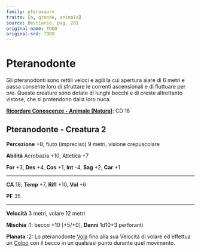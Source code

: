 ```yaml
---
family: pterosauro
traits: [n, grande, animale]
source: Bestiario, pag. 281
original-name: TODO
original-srd: TODO
---
```


# Pteranodonte

Gli pteranodonti sono rettili veloci e agili la cui apertura alare di 6 metri e
passa consente loro di sfruttare le correnti ascensionali e di fluttuare per
ore. Queste creature sono dotate di lunghi becchi e di creste altrettanto
vistose, che si protendono dalla loro nuca.

**[Ricordare Conoscenze - Animale (Natura)](/azioni/ricordare-conoscenze)**: CD
16

## Pteranodonte - Creatura 2

**Percezione** +8; fiuto (impreciso) 9 metri, visione crepuscolare

**Abilità** Acrobazia +10, Atletica +7

**For** +3, **Des** +4, **Cos** +1, **Int** -4, **Sag** +2, **Car** +1

---

**CA** 18; **Temp** +7, **Rifl** +10, **Vol** +6

**PF** 35

---

**Velocità** 3 metri, volare 12 metri

**Mischia** :1: becco +10 \[+5/+0], **Danni** 1d10+3 perforanti

**Planata** :2: Lo pteranodonte [Vola](/azioni/volare) fino alla sua Velocità di
volare ed effettua un [Colpo](/azioni/colpire) con il becco in un qualsiasi
punto durante quel movimento.
